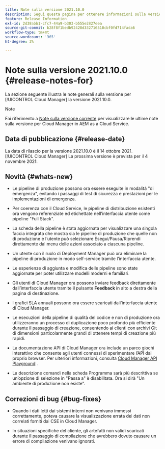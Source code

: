 ```yaml
---
title: Note sulla versione 2021.10.0
description: Segui questa pagina per ottenere informazioni sulla versione 2021.10.0 di Cloud Manager
feature: Release Information
exl-id: 2d38abb1-cfc7-44a9-b303-b555e2827eea
source-git-commit: b28f8f1bedb92428d332716510cbf0fd714fada6
workflow-type: tm+mt
source-wordcount: '365'
ht-degree: 3%

---
```


# Note sulla versione 2021.10.0 {#release-notes-for}

La sezione seguente illustra le note generali sulla versione per [!UICONTROL Cloud Manager] la versione 2021.10.0.

>[!NOTE]
>Fai riferimento a [Note sulla versione corrente](https://experienceleague.adobe.com/docs/experience-manager-cloud-service/onboarding/getting-access/release-notes-cloud-manager/release-notes-cm-current.html?lang=en#getting-access) per visualizzare le ultime note sulla versione per Cloud Manager in AEM as a Cloud Service.

## Data di pubblicazione {#release-date}

La data di rilascio per la versione 2021.10.0 è il 14 ottobre 2021.
[!UICONTROL Cloud Manager]
La prossima versione è prevista per il 4 novembre 2021.

## Novità {#whats-new}

* Le pipeline di produzione possono ora essere eseguite in modalità &quot;di emergenza&quot;, evitando i passaggi di test di sicurezza e prestazioni per le implementazioni di emergenza.

* Per coerenza con il Cloud Service, le pipeline di distribuzione esistenti ora vengono referenziate ed etichettate nell’interfaccia utente come pipeline &quot;Full Stack&quot;.

* La scheda della pipeline è stata aggiornata per visualizzare una singola faccia integrata che mostra sia le pipeline di produzione che quelle non di produzione e l’utente può selezionare Esegui/Pausa/Riprendi direttamente dal menu delle azioni associato a ciascuna pipeline.

* Un utente con il ruolo di Deployment Manager può ora eliminare la pipeline di produzione in modo self-service tramite l’interfaccia utente.

* Le esperienze di aggiunta e modifica delle pipeline sono state aggiornate per poter utilizzare modelli moderni e familiari.

* Gli utenti di Cloud Manager ora possono inviare feedback direttamente dall’interfaccia utente tramite il pulsante **Feedback** in alto a destra della pagina di destinazione.

* I grafici SLA annuali possono ora essere scaricati dall’interfaccia utente di Cloud Manager.

* Le esecuzioni della pipeline di qualità del codice e non di produzione ora utilizzeranno un processo di duplicazione poco profondo più efficiente durante il passaggio di creazione, consentendo ai clienti con archivi Git di dimensioni particolarmente grandi di ottenere tempi di creazione più rapidi.

* La documentazione API di Cloud Manager ora include un parco giochi interattivo che consente agli utenti connessi di sperimentare l’API dal proprio browser. Per ulteriori informazioni, consulta [Cloud Manager API Playground](https://www.adobe.io/experience-cloud/cloud-manager/reference/playground/) .

* La descrizione comandi nella scheda Programma sarà più descrittiva se un’opzione di selezione in &quot;Passa a&quot; è disabilitata. Ora si dirà &quot;Un ambiente di produzione non esiste&quot;.


## Correzioni di bug {#bug-fixes}

* Quando i dati letti dai sistemi interni non venivano immessi correttamente, poteva causare la visualizzazione errata dei dati non correlati forniti dai CSE in Cloud Manager.

* In situazioni specifiche del cliente, gli artefatti non validi scaricati durante il passaggio di compilazione che avrebbero dovuto causare un errore di compilazione venivano ignorati.
